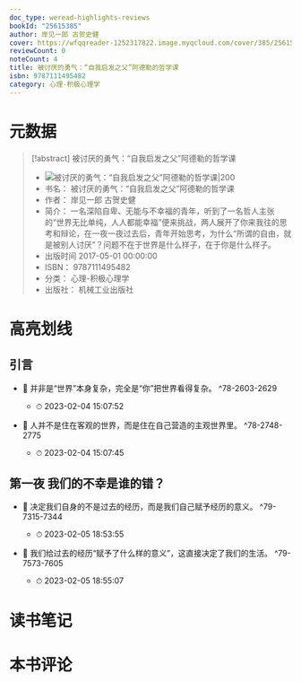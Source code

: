 ```yaml
---
doc_type: weread-highlights-reviews
bookId: "25615385"
author: 岸见一郎 古贺史健
cover: https://wfqqreader-1252317822.image.myqcloud.com/cover/385/25615385/t7_25615385.jpg
reviewCount: 0
noteCount: 4
title: 被讨厌的勇气：“自我启发之父”阿德勒的哲学课
isbn: 9787111495482
category: 心理-积极心理学
---
```

# 元数据
> [!abstract] 被讨厌的勇气：“自我启发之父”阿德勒的哲学课
> - ![ 被讨厌的勇气：“自我启发之父”阿德勒的哲学课|200](https://wfqqreader-1252317822.image.myqcloud.com/cover/385/25615385/t7_25615385.jpg)
> - 书名： 被讨厌的勇气：“自我启发之父”阿德勒的哲学课
> - 作者： 岸见一郎 古贺史健
> - 简介： 一名深陷自卑、无能与不幸福的青年，听到了一名哲人主张的“世界无比单纯，人人都能幸福”便来挑战，两人展开了你来我往的思考和辩论，在一夜一夜过去后，青年开始思考，为什么“所谓的自由，就是被别人讨厌”？问题不在于世界是什么样子，在于你是什么样子。
> - 出版时间 2017-05-01 00:00:00
> - ISBN： 9787111495482
> - 分类： 心理-积极心理学
> - 出版社： 机械工业出版社

# 高亮划线

## 引言


- 📌 并非是“世界”本身复杂，完全是“你”把世界看得复杂。 ^78-2603-2629
    - ⏱ 2023-02-04 15:07:52 

- 📌 人并不是住在客观的世界，而是住在自己营造的主观世界里。 ^78-2748-2775
    - ⏱ 2023-02-04 15:07:45 
## 第一夜 我们的不幸是谁的错？


- 📌 决定我们自身的不是过去的经历，而是我们自己赋予经历的意义。 ^79-7315-7344
    - ⏱ 2023-02-05 18:53:55 

- 📌 我们给过去的经历“赋予了什么样的意义”，这直接决定了我们的生活。 ^79-7573-7605
    - ⏱ 2023-02-05 18:55:07 
# 读书笔记

# 本书评论

